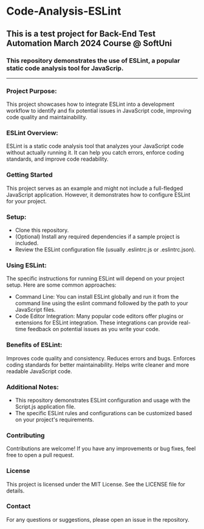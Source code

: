 # Code-Analysis-ESLint 
## This is a test project for Back-End Test Automation March 2024 Course @ SoftUni
### This repository demonstrates the use of ESLint, a popular static code analysis tool for JavaScrip.
---

### Project Purpose:

This project showcases how to integrate ESLint into a development workflow to identify and fix potential issues in JavaScript code, improving code quality and maintainability.

### ESLint Overview:

ESLint is a static code analysis tool that analyzes your JavaScript code without actually running it. It can help you catch errors, enforce coding standards, and improve code readability.
### Getting Started

This project serves as an example and might not include a full-fledged JavaScript application. However, it  demonstrates how to configure ESLint for your project.

### Setup:

- Clone this repository.
- (Optional) Install any required dependencies if a sample project is included.
- Review the ESLint configuration file (usually .eslintrc.js or .eslintrc.json).
### Using ESLint:

The specific instructions for running ESLint will depend on your project setup. Here are some common approaches:

- Command Line: You can install ESLint globally and run it from the command line using the eslint command followed by the path to your JavaScript files.
- Code Editor Integration: Many popular code editors offer plugins or extensions for ESLint integration. These integrations can provide real-time feedback on potential issues as you write your code.
### Benefits of ESLint:

Improves code quality and consistency.
Reduces errors and bugs.
Enforces coding standards for better maintainability.
Helps write cleaner and more readable JavaScript code.
### Additional Notes:

- This repository demonstrates ESLint configuration and usage with the Script.js application file.
- The specific ESLint rules and configurations can be customized based on your project's requirements.
### Contributing
Contributions are welcome! If you have any improvements or bug fixes, feel free to open a pull request.

### License
This project is licensed under the MIT License. See the LICENSE file for details.

### Contact
For any questions or suggestions, please open an issue in the repository.
